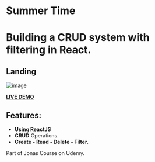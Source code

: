 # Summer Time
# Building a CRUD system with filtering in React.

## Landing


<a href="https://alil0l.github.io/Login-Task/" target="_blank"> ![image](https://github.com/Alil0l/Summer-Time/assets/137832626/691e2520-d572-42c8-9c76-38cb00ced9e3)</a>

<a href="https://alil0l.github.io/Summer-Time/" target="_blank">**LIVE DEMO**</a>


## Features:
* **Using ReactJS** 
* **CRUD** Operations.
* **Create - Read - Delete - Filter.**

Part of Jonas Course on Udemy.
